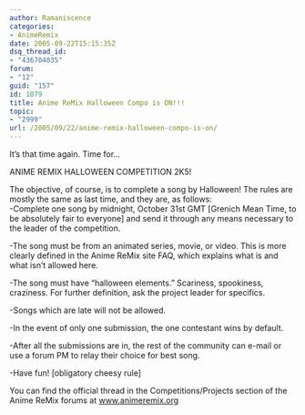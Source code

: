 ```yaml
---
author: Ramaniscence
categories:
- AnimeRemix
date: 2005-09-22T15:15:35Z
dsq_thread_id:
- "436704835"
forum:
- "12"
guid: "157"
id: 1079
title: Anime ReMix Halloween Compo is ON!!!
topic:
- "2999"
url: /2005/09/22/anime-remix-halloween-compo-is-on/
---
```


<span class="postbody">It&#8217;s that time again. Time for&#8230; </p> 

<p>
  ANIME REMIX HALLOWEEN COMPETITION 2K5!
</p>

<p>
  The objective, of course, is to complete a song by Halloween! The rules are mostly the same as last time, and they are, as follows:</span><br /> <span class="postbody">-Complete one song by midnight, October 31st GMT [Grenich Mean Time, to be absolutely fair to everyone] and send it through any means necessary to the leader of the competition. </p> 
  
  <p>
    -The song must be from an animated series, movie, or video. This is more clearly defined in the Anime ReMix site FAQ, which explains what is and what isn&#8217;t allowed here.
  </p>
  
  <p>
    -The song must have &#8220;halloween elements.&#8221; Scariness, spookiness, craziness. For further definition, ask the project leader for specifics.
  </p>
  
  <p>
    -Songs which are late will not be allowed.
  </p>
  
  <p>
    -In the event of only one submission, the one contestant wins by default.
  </p>
  
  <p>
    -After all the submissions are in, the rest of the community can e-mail or use a forum PM to relay their choice for best song.
  </p>
  
  <p>
    -Have fun! [obligatory cheesy rule]
  </p>
  
  <p>
    You can find the official thread in the Competitions/Projects section of the Anime ReMix forums at <a href="www.animeremix.org" target="_self">www.animeremix.org</a><br /></span>
  </p>